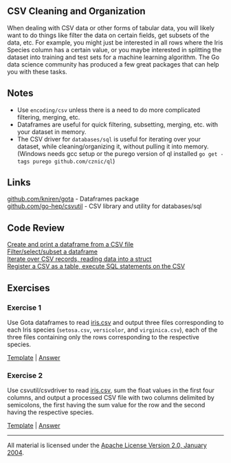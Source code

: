 ## CSV Cleaning and Organization

When dealing with CSV data or other forms of tabular data, you will likely want to do things like filter the data on certain fields, get subsets of the data, etc.  For example, you might just be interested in all rows where the Iris Species column has a certain value, or you maybe interested in splitting the dataset into training and test sets for a machine learning algorithm.  The Go data science community has produced a few great packages that can help you with these tasks.

## Notes

* Use `encoding/csv` unless there is a need to do more complicated filtering, merging, etc.
* Dataframes are useful for quick filtering, subsetting, merging, etc. with your dataset in memory.
* The CSV driver for `databases/sql` is useful for iterating over your dataset, while cleaning/organizing it, without pulling it into memory. (Windows needs gcc setup or the purego version of ql installed ```go get -tags purego github.com/cznic/ql```)

## Links

[github.com/kniren/gota](https://github.com/kniren/gota) - Dataframes package  
[github.com/go-hep/csvutil](https://github.com/go-hep/csvutil) - CSV library and utility for databases/sql

## Code Review

[Create and print a dataframe from a CSV file](example1/example1.go)  
[Filter/select/subset a dataframe](example2/example2.go)  
[Iterate over CSV records, reading data into a struct](example3/example3.go)  
[Register a CSV as a table, execute SQL statements on the CSV](example4/example4.go) 

## Exercises

### Exercise 1

Use Gota dataframes to read [iris.csv](data/iris.csv) and output three files corresponding to each Iris species (`setosa.csv`, `versicolor`, and `virginica.csv`), each of the three files containing only the rows corresponding to the respective species.

[Template](exercises/template1/template1.go) |
[Answer](exercises/exercise1/exercise1.go)

### Exercise 2

Use csvutil/csvdriver to read [iris.csv](data/iris.csv), sum the float values in the first four columns, and output a processed CSV file with two columns delimited by semicolons, the first having the sum value for the row and the second having the respective species.

[Template](exercises/template2/template2.go) |
[Answer](exercises/exercise2/exercise2.go)
___
All material is licensed under the [Apache License Version 2.0, January 2004](http://www.apache.org/licenses/LICENSE-2.0).

